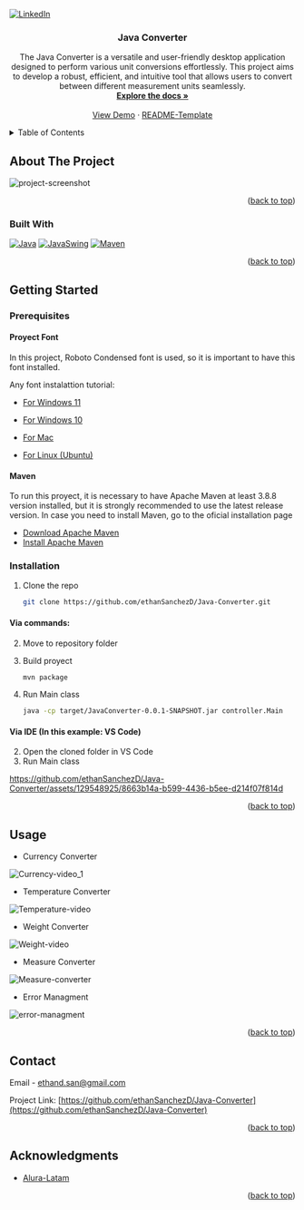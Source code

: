 <!-- Improved compatibility of back to top link: See: https://github.com/othneildrew/Best-README-Template/pull/73 -->
<a name="readme-top"></a>



<!-- PROJECT SHIELDS -->
<!--
*** I'm using markdown "reference style" links for readability.
*** Reference links are enclosed in brackets [ ] instead of parentheses ( ).
*** See the bottom of this document for the declaration of the reference variables
*** for contributors-url, forks-url, etc. This is an optional, concise syntax you may use.
*** https://www.markdownguide.org/basic-syntax/#reference-style-links
-->
[![LinkedIn][linkedin-shield]][linkedin-url]



<!-- PROJECT LOGO -->
<!-- <br />
<div align="center">
  <a href="https://github.com/ethanSanchezD/Java-Converter">
    <img src="images/logo.png" alt="Logo" width="80" height="80">
  </a> -->

<h3 align="center">Java Converter</h3>

  <p align="center">
    The Java Converter is a versatile and user-friendly desktop application designed to perform various unit conversions effortlessly. This project aims to develop a robust, efficient, and intuitive tool that allows users to convert between different measurement units seamlessly.
    <br />
    <a href="https://github.com/ethanSanchezD/Java-Converter"><strong>Explore the docs »</strong></a>
    <br />
    <br />
    <a href="#usage">View Demo</a>
    ·
    <a href="https://github.com/othneildrew/Best-README-Template/tree/master">README-Template</a>
  </p>
</div>



<!-- TABLE OF CONTENTS -->
<details>
  <summary>Table of Contents</summary>
  <ol>
    <li>
      <a href="#about-the-project">About The Project</a>
      <ul>
        <li><a href="#built-with">Built With</a></li>
      </ul>
    </li>
    <li>
      <a href="#getting-started">Getting Started</a>
      <ul>
        <li><a href="#prerequisites">Prerequisites</a></li>
        <li><a href="#installation">Installation</a></li>
      </ul>
    </li>
    <li><a href="#usage">Usage</a></li>
    <li><a href="#contact">Contact</a></li>
    <li><a href="#acknowledgments">Acknowledgments</a></li>
  </ol>
</details>



<!-- ABOUT THE PROJECT -->
## About The Project


![project-screenshot](https://github.com/ethanSanchezD/Java-Converter/assets/129548925/93455b9a-59f8-441a-8631-118a4c2e2e54)




<p align="right">(<a href="#readme-top">back to top</a>)</p>



### Built With

[![Java][Java.com]][Java-url]
[![JavaSwing][JavaSwing.html]][Java-swing-url]
[![Maven][Maven.org]][Maven-url]

<p align="right">(<a href="#readme-top">back to top</a>)</p>



<!-- GETTING STARTED -->
## Getting Started

### Prerequisites

#### Proyect Font  
In this project, Roboto Condensed font is used, so it is important to have this font installed.

Any font instalattion tutorial:

* [For Windows 11](https://www.youtube.com/watch?v=DWzP-VFJRY4)

* [For Windows 10](https://www.youtube.com/watch?v=wQK0lDnfjjI)

* [For Mac](https://www.youtube.com/watch?v=A6Gu4UQOAUA)

* [For Linux (Ubuntu)](https://www.youtube.com/watch?v=hASO2KXOqME)

#### Maven 
To run this proyect, it is necessary to have Apache Maven at least 3.8.8 version installed, but it is strongly recommended to use the latest release version.
In case you need to install Maven, go to the oficial installation page

* [Download Apache Maven](https://maven.apache.org/download.cgi)
* [Install Apache Maven](https://maven.apache.org/install.html)
### Installation


1. Clone the repo
   ```sh
   git clone https://github.com/ethanSanchezD/Java-Converter.git
   ```



#### Via commands:

2. Move to repository folder

3. Build proyect
   ```sh
   mvn package
   ```
4. Run Main class
   ```sh
   java -cp target/JavaConverter-0.0.1-SNAPSHOT.jar controller.Main
   ```
#### Via IDE (In this example: VS Code)
2. Open the cloned folder in VS Code
3. Run Main class




https://github.com/ethanSanchezD/Java-Converter/assets/129548925/8663b14a-b599-4436-b5ee-d214f07f814d


   



<p align="right">(<a href="#readme-top">back to top</a>)</p>



<!-- USAGE EXAMPLES -->
## Usage

* Currency Converter


![Currency-video_1](https://github.com/ethanSanchezD/Java-Converter/assets/129548925/faa7c108-ec99-44b6-980b-ee324ccc6a44)




* Temperature Converter

![Temperature-video](https://github.com/ethanSanchezD/Java-Converter/assets/129548925/85d50224-61f5-4774-af15-06c3efa90041)



* Weight Converter

![Weight-video](https://github.com/ethanSanchezD/Java-Converter/assets/129548925/556d9c1f-8405-4137-a216-f3ff2dfc29d6)


* Measure Converter


![Measure-converter](https://github.com/ethanSanchezD/Java-Converter/assets/129548925/da328faa-f6d9-4894-bd41-9c64e017ee47)




* Error Managment
  
![error-managment](https://github.com/ethanSanchezD/Java-Converter/assets/129548925/8457a443-1ccd-40bf-839a-5ca09cdbe68e)



<p align="right">(<a href="#readme-top">back to top</a>)</p>





<!-- CONTACT -->
## Contact

Email - ethand.san@gmail.com

Project Link: [https://github.com/ethanSanchezD/Java-Converter](https://github.com/ethanSanchezD/Java-Converter)

<p align="right">(<a href="#readme-top">back to top</a>)</p>



<!-- ACKNOWLEDGMENTS -->
## Acknowledgments

* [Alura-Latam](https://www.aluracursos.com/?gclid=CjwKCAjwtuOlBhBREiwA7agf1rdySFIHX-ybAQ678Q779VPf4w5GhYMG21A5x9yPvKdORnMzIWK3DBoC6UAQAvD_BwE)

<p align="right">(<a href="#readme-top">back to top</a>)</p>



<!-- MARKDOWN LINKS & IMAGES -->
<!-- https://www.markdownguide.org/basic-syntax/#reference-style-links -->
[linkedin-shield]: https://img.shields.io/badge/-LinkedIn-black.svg?style=for-the-badge&logo=linkedin&colorB=555
[linkedin-url]: https://linkedin.com/in/ethan-sanchez-jd
[product-screenshot]: \icons\project-screenshot.png
[Java.com]: https://img.shields.io/badge/java-17-%23ED8B00.svg?style=for-the-badge&logo=openjdk&logoColor=white
[Java-url]: https://www.java.com/en/
[JavaSwing.html]: https://img.shields.io/badge/java%20swing-EF2D5E?style=for-the-badge&logo=openjdk&logoColor=whitelogo=openjdk&logoColor=white
[Java-swing-url]: https://docs.oracle.com/javase%2F7%2Fdocs%2Fapi%2F%2F/javax/swing/package-summary.html
[Maven.org]: https://img.shields.io/badge/apache%20maven-3.9.3-C71A36?style=for-the-badge&logo=apachemaven&logoColor=white
[Maven-url]: https://maven.apache.org/index.html


